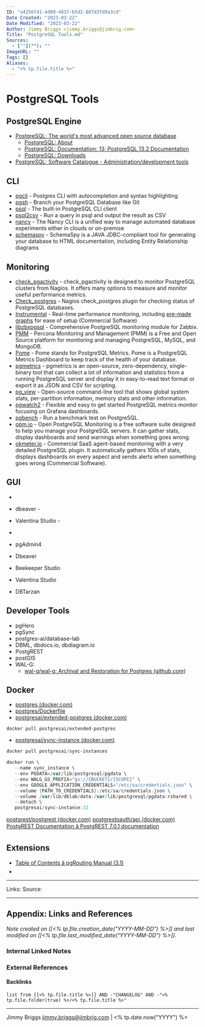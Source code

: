 ```yaml
---
ID: "a4256f41-4d89-4837-b5d2-887d3fd9a3cd"
Date Created: "2023-03-22"
Date Modified: "2023-03-22"
Author: Jimmy Briggs <jimmy.briggs@jimbrig.com>
Title: "PostgreSQL Tools.md"
Sources: 
  - [""](""): ""
ImageURL: ""
Tags: []
Aliases:
  - "<% tp.file.title %>"
---
```



# PostgreSQL Tools

## PostgreSQL Engine

- [PostgreSQL: The world's most advanced open source database](https://www.postgresql.org/)
	- [PostgreSQL: About](https://www.postgresql.org/about/)
	- [PostgreSQL: Documentation: 13: PostgreSQL 13.2 Documentation](https://www.postgresql.org/docs/13/index.html)
	- [PostgreSQL: Downloads](https://www.postgresql.org/download/)
- [PostgreSQL: Software Catalogue - Administration/development tools](https://www.postgresql.org/download/products/1-administrationdevelopment-tools/)

## CLI

-   [pgcli](https://github.com/dbcli/pgcli) - Postgres CLI with autocompletion and syntax highlighting
-   [pgsh](https://github.com/sastraxi/pgsh) - Branch your PostgreSQL Database like Git
-   [psql](https://www.postgresql.org/docs/current/static/app-psql.html) - The built-in PostgreSQL CLI client
-   [psql2csv](https://github.com/fphilipe/psql2csv) - Run a query in psql and output the result as CSV
-   [nancy](https://gitlab.com/postgres-ai/nancy) - The Nancy CLI is a unified way to manage automated database experiments either in clouds or on-premise
-   [schemaspy](https://github.com/schemaspy/schemaspy) - SchemaSpy is a JAVA JDBC-compliant tool for generating your database to HTML documentation, including Entity Relationship diagrams

## Monitoring



-   [check\_pgactivity](https://github.com/OPMDG/check_pgactivity) - check\_pgactivity is designed to monitor PostgreSQL clusters from Nagios. It offers many options to measure and monitor useful performance metrics.
-   [Check\_postgres](https://github.com/bucardo/check_postgres) - Nagios check\_postgres plugin for checking status of PostgreSQL databases.
-   [Instrumental](https://github.com/Instrumental/instrumentald) - Real-time performance monitoring, including [pre-made graphs](https://instrumentalapp.com/docs/instrumentald/postgresql#suggested-graphs) for ease of setup (Commercial Software)
-   [libzbxpgsql](https://github.com/cavaliercoder/libzbxpgsql) - Comprehensive PostgreSQL monitoring module for Zabbix.
-   [PMM](https://github.com/percona/pmm) - Percona Monitoring and Management (PMM) is a Free and Open Source platform for monitoring and managing PostgreSQL, MySQL, and MongoDB.
-   [Pome](https://github.com/rach/pome) - Pome stands for PostgreSQL Metrics. Pome is a PostgreSQL Metrics Dashboard to keep track of the health of your database.
-   [pgmetrics](https://pgmetrics.io/) - pgmetrics is an open-source, zero-dependency, single-binary tool that can collect a lot of information and statistics from a running PostgreSQL server and display it in easy-to-read text format or export it as JSON and CSV for scripting.
-   [pg\_view](https://github.com/zalando/pg_view) - Open-source command-line tool that shows global system stats, per-partition information, memory stats and other information.
-   [pgwatch2](https://github.com/cybertec-postgresql/pgwatch2) - Flexible and easy to get started PostgreSQL metrics monitor focusing on Grafana dashboards.
-   [pgbench](https://www.postgresql.org/docs/devel/static/pgbench.html) - Run a benchmark test on PostgreSQL.
-   [opm.io](http://opm.io/) - Open PostgreSQL Monitoring is a free software suite designed to help you manage your PostgreSQL servers. It can gather stats, display dashboards and send warnings when something goes wrong.
-   [okmeter.io](https://okmeter.io/pg) - Commercial SaaS agent-based monitoring with a very detailed PostgreSQL plugin. It automatically gathers 100s of stats, displays dashboards on every aspect and sends alerts when something goes wrong (Commercial Software).

## GUI


-   
    
-   dbeaver -
    
-   Valentina Studio -
    
-   

- pgAdmin4
- Dbeaver
- Beekeeper Studio
- Valentina Studio
- DBTarzan


## Developer Tools

- pgHero
- pgSync
- postgres-ai/database-lab
- DBML, dbdocs.io, dbdiagram.io
- PostgREST
- postGIS
- WAL-G:
	- [wal-g/wal-g: Archival and Restoration for Postgres (github.com)](https://github.com/wal-g/wal-g#configuration)


## Docker
- [postgres (docker.com)](https://hub.docker.com/_/postgres)
- [postgres/Dockerfile](https://github.com/docker-library/postgres/blob/7bd41786539082857396f4d1b4f1cb326ebee8de/13/Dockerfile)
- [postgresai/extended-postgres (docker.com)](https://hub.docker.com/r/postgresai/extended-postgres)

```
docker pull postgresai/extended-postgres
```

- [postgresai/sync-instance (docker.com)](https://hub.docker.com/r/postgresai/sync-instance)

```powershell
docker pull postgresai/sync-instances

docker run \
   --name sync_instance \
   --env PGDATA=/var/lib/postgresql/pgdata \
   --env WALG_GS_PREFIX="gs://{BUCKET}/{SCOPE}" \
   --env GOOGLE_APPLICATION_CREDENTIALS="/etc/sa/credentials.json" \
   --volume {PATH_TO_CREDENTIALS}:/etc/sa/credentials.json \
   --volume /var/lib/dblab/data:/var/lib/postgresql/pgdata:rshared \
   --detach \
   postgresai/sync-instance:13
```


[postgrest/postgrest (docker.com)](https://hub.docker.com/r/postgrest/postgrest)
[postgrestoauth/api (docker.com)](https://hub.docker.com/r/postgrestoauth/api)
[PostgREST Documentation â PostgREST 7.0.1 documentation](https://postgrest.org/en/stable/#)

## Extensions

- [Table of Contents â pgRouting Manual (3.1)](https://docs.pgrouting.org/latest/en/index.html)
- 

***
Links: 
Source:



***

## Appendix: Links and References

*Note created on [[<% tp.file.creation_date("YYYY-MM-DD") %>]] and last modified on [[<% tp.file.last_modified_date("YYYY-MM-DD") %>]].*

### Internal Linked Notes

### External References

#### Backlinks

```dataview
list from [[<% tp.file.title %>]] AND -"CHANGELOG" AND -"<% tp.file.folder(true) %>/<% tp.file.title %>"
```


***

Jimmy Briggs <jimmy.briggs@jimbrig.com> | <% tp.date.now("YYYY") %>